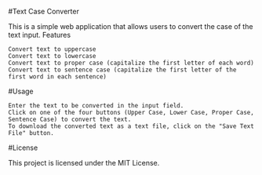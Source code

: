 #Text Case Converter

This is a simple web application that allows users to convert the case of the text input.
Features

    Convert text to uppercase
    Convert text to lowercase
    Convert text to proper case (capitalize the first letter of each word)
    Convert text to sentence case (capitalize the first letter of the first word in each sentence)

#Usage

    Enter the text to be converted in the input field.
    Click on one of the four buttons (Upper Case, Lower Case, Proper Case, Sentence Case) to convert the text.
    To download the converted text as a text file, click on the "Save Text File" button.

#License

This project is licensed under the MIT License.
